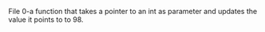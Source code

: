 File 0-a function that takes a pointer to an int as parameter and updates the value it points to to 98.
